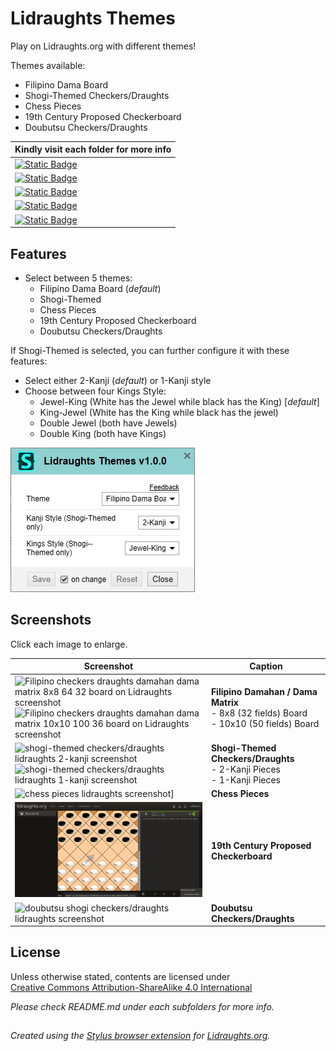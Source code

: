 # Lidraughts Themes

Play on Lidraughts.org with different themes!

Themes available:
- Filipino Dama Board
- Shogi-Themed Checkers/Draughts
- Chess Pieces
- 19th Century Proposed Checkerboard
- Doubutsu Checkers/Draughts

| Kindly visit each folder for more info
| --- |
| [![Static Badge](https://img.shields.io/badge/Lidraughts-Filipino_Dama_Board-blue?logo=github)](https://github.com/LuffyKudo/Lidraughts-Themes/tree/main/Filipino%20Dama%20Board) |
| [![Static Badge](https://img.shields.io/badge/Lidraughts-Shogi--Themed_Checkers/Draughts-darkgreen?logo=github)](https://github.com/LuffyKudo/Lidraughts-Themes/tree/main/Shogi-Themed%20Checkers%E2%88%95Draughts) |
| [![Static Badge](https://img.shields.io/badge/Lidraughts-Chess_Pieces-red?logo=github)](https://github.com/LuffyKudo/Lidraughts-Themes/tree/main/Chess%20Pieces) | 
| [![Static Badge](https://img.shields.io/badge/Lidraughts-19th_Century_Proposed_Checkerboard-yellow?logo=github)](https://github.com/LuffyKudo/Lidraughts-Themes/tree/main/19th%20Century%20Proposed%20Checkerboard) |
| [![Static Badge](https://img.shields.io/badge/Lidraughts-Doubutsu_Checkers/Draughts-purple?logo=github)](https://github.com/LuffyKudo/Lidraughts-Themes/tree/main/Doubutsu%20Checkers%E2%88%95Draughts) |

## Features
- Select between 5 themes:
  - Filipino Dama Board (_default_)
  - Shogi-Themed
  - Chess Pieces
  - 19th Century Proposed Checkerboard
  - Doubutsu Checkers/Draughts

If Shogi-Themed is selected, you can further configure it with these features:

- Select either 2-Kanji (*default*) or 1-Kanji style
- Choose between four Kings Style:
  - Jewel-King (White has the Jewel while black has the King) [*default*]
  - King-Jewel (White has the King while black has the jewel)
  - Double Jewel (both have Jewels)
  - Double King (both have Kings)

![Lidraughts Themes stylus settings](https://raw.githubusercontent.com/LuffyKudo/Lidraughts-Themes/main/Images/Lidraughts%20Themes%20Settings.png)
## Screenshots

Click each image to enlarge.

| Screenshot | Caption |
|---|---|
| <img src="https://raw.githubusercontent.com/LuffyKudo/Lidraughts-Themes/main/Filipino%20Dama%20Board/Lidraughts%20Dama%20Matrix%20(32)%20Screenshot.png" alt="Filipino checkers draughts damahan dama matrix 8x8 64 32 board on Lidraughts screenshot" width="360"/> <br> <img src="https://raw.githubusercontent.com/LuffyKudo/Lidraughts-Themes/main/Filipino%20Dama%20Board/Lidraughts%20Dama%20Matrix%20(50)%20Screenshot.png" alt="Filipino checkers draughts damahan dama matrix 10x10 100 36 board on Lidraughts screenshot" width="360"/> | **Filipino Damahan / Dama Matrix** <br> - 8x8 (32 fields) Board <br> - 10x10 (50 fields) Board |
| <img src="https://raw.githubusercontent.com/LuffyKudo/Lidraughts-Themes/main/Shogi-Themed%20Checkers%E2%88%95Draughts/Lidraughts%202-Kanji%20Screenshot.png" alt="shogi-themed checkers/draughts lidraughts 2-kanji screenshot" width="360"/> <br> <img src="https://raw.githubusercontent.com/LuffyKudo/Lidraughts-Themes/main/Shogi-Themed%20Checkers%E2%88%95Draughts/Lidraughts%201-Kanji%20Screenshot.png" alt="shogi-themed checkers/draughts lidraughts 1-kanji screenshot" width="360"/> | **Shogi-Themed Checkers/Draughts** <br> - 2-Kanji Pieces <br> - 1-Kanji Pieces |
| <img src="https://raw.githubusercontent.com/LuffyKudo/Lidraughts-Themes/main/Chess%20Pieces/Lidraughts%20Chess%20Pieces%20Screenshot.png" alt="chess pieces lidraughts screenshot]" width="360"/> | **Chess Pieces** |
| <img src="https://raw.githubusercontent.com/LuffyKudo/Lidraughts-Themes/main/19th%20Century%20Proposed%20Checkerboard/Screenshot%20(Lidraughts).png" alt="19th century proposed checkerboard lidraughts screenshot" width="360"></img> | **19th Century Proposed Checkerboard** | 
| <img src="https://raw.githubusercontent.com/LuffyKudo/Lidraughts-Themes/main/Doubutsu%20Checkers%E2%88%95Draughts/Screenshot%20(Lidraughts).png" alt="doubutsu shogi checkers/draughts lidraughts screenshot" width="360"/> | **Doubutsu Checkers/Draughts** |

## License

<p xmlns:cc="http://creativecommons.org/ns#" >Unless otherwise stated, contents are licensed under <a href="https://creativecommons.org/licenses/by-sa/4.0/?ref=chooser-v1" target="_blank" rel="license noopener noreferrer" style="display:inline-block;">Creative Commons Attribution-ShareAlike 4.0 International<img style="height:22px!important;margin-left:3px;vertical-align:text-bottom;" src="https://mirrors.creativecommons.org/presskit/icons/cc.svg?ref=chooser-v1" alt=""><img style="height:22px!important;margin-left:3px;vertical-align:text-bottom;" src="https://mirrors.creativecommons.org/presskit/icons/by.svg?ref=chooser-v1" alt=""><img style="height:22px!important;margin-left:3px;vertical-align:text-bottom;" src="https://mirrors.creativecommons.org/presskit/icons/sa.svg?ref=chooser-v1" alt=""></a></p>

*Please check README.md under each subfolders for more info.*

##
*Created using the [Stylus browser extension](https://add0n.com/stylus.html) for [Lidraughts.org](https://lidraughts.org).*
